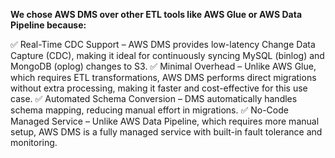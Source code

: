 **We chose AWS DMS over other ETL tools like AWS Glue or AWS Data Pipeline because:**

✅ Real-Time CDC Support – AWS DMS provides low-latency Change Data Capture (CDC), making it ideal for continuously syncing MySQL (binlog) and MongoDB (oplog) 
changes to S3.
✅ Minimal Overhead – Unlike AWS Glue, which requires ETL transformations, AWS DMS performs direct migrations without extra processing, making it faster and 
cost-effective for this use case.
✅ Automated Schema Conversion – DMS automatically handles schema mapping, reducing manual effort in migrations.
✅ No-Code Managed Service – Unlike AWS Data Pipeline, which requires more manual setup, AWS DMS is a fully managed service with built-in fault tolerance and 
monitoring.
